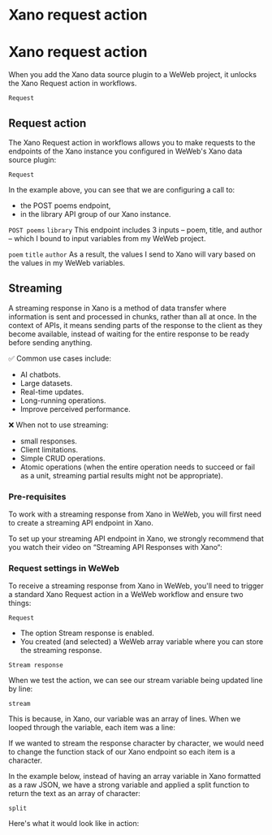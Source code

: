 # Xano request action ​


# Xano request action ​

When you add the Xano data source plugin to a WeWeb project, it unlocks the Xano Request action in workflows.

`Request`

## Request action ​

The Xano Request action in workflows allows you to make requests to the endpoints of the Xano instance you configured in WeWeb's Xano data source plugin:

`Request`


In the example above, you can see that we are configuring a call to:

- the POST poems endpoint,
- in the library API group of our Xano instance.

`POST poems`
`library`
This endpoint includes 3 inputs – poem, title, and author – which I bound to input variables from my WeWeb project.

`poem`
`title`
`author`
As a result, the values I send to Xano will vary based on the values in my WeWeb variables.


## Streaming ​

A streaming response in Xano is a method of data transfer where information is sent and processed in chunks, rather than all at once. In the context of APIs, it means sending parts of the response to the client as they become available, instead of waiting for the entire response to be ready before sending anything.

✅ Common use cases include:

- AI chatbots.
- Large datasets.
- Real-time updates.
- Long-running operations.
- Improve perceived performance.

❌ When not to use streaming:

- small responses.
- Client limitations.
- Simple CRUD operations.
- Atomic operations (when the entire operation needs to succeed or fail as a unit, streaming partial results might not be appropriate).


### Pre-requisites ​

To work with a streaming response from Xano in WeWeb, you will first need to create a streaming API endpoint in Xano.

To set up your streaming API endpoint in Xano, we strongly recommend that you watch their video on “Streaming API Responses with Xano“:


### Request settings in WeWeb ​

To receive a streaming response from Xano in WeWeb, you'll need to trigger a standard Xano Request action in a WeWeb workflow and ensure two things:

`Request`
- The option Stream response is enabled.
- You created (and selected) a WeWeb array variable where you can store the streaming response.

`Stream response`


When we test the action, we can see our stream variable being updated line by line:

`stream`


This is because, in Xano, our variable was an array of lines. When we looped through the variable, each item was a line:



If we wanted to stream the response character by character, we would need to change the function stack of our Xano endpoint so each item is a character.

In the example below, instead of having an array variable in Xano formatted as a raw JSON, we have a strong variable and applied a split function to return the text as an array of character:

`split`


Here's what it would look like in action:



